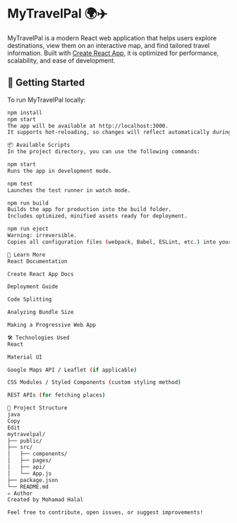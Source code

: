# MyTravelPal 🌍✈️

MyTravelPal is a modern React web application that helps users explore destinations, view them on an interactive map, and find tailored travel information. Built with [Create React App](https://github.com/facebook/create-react-app), it is optimized for performance, scalability, and ease of development.

## 🚀 Getting Started

To run MyTravelPal locally:

```bash
npm install
npm start
The app will be available at http://localhost:3000.
It supports hot-reloading, so changes will reflect automatically during development.

📦 Available Scripts
In the project directory, you can use the following commands:

npm start
Runs the app in development mode.

npm test
Launches the test runner in watch mode.

npm run build
Builds the app for production into the build folder.
Includes optimized, minified assets ready for deployment.

npm run eject
Warning: irreversible.
Copies all configuration files (webpack, Babel, ESLint, etc.) into your project, giving you full control over build settings.

🧠 Learn More
React Documentation

Create React App Docs

Deployment Guide

Code Splitting

Analyzing Bundle Size

Making a Progressive Web App

🛠 Technologies Used
React

Material UI

Google Maps API / Leaflet (if applicable)

CSS Modules / Styled Components (custom styling method)

REST APIs (for fetching places)

📁 Project Structure
java
Copy
Edit
mytravelpal/
├── public/
├── src/
│   ├── components/
│   ├── pages/
│   ├── api/
│   └── App.js
├── package.json
└── README.md
✍️ Author
Created by Mohamad Halal

Feel free to contribute, open issues, or suggest improvements!
